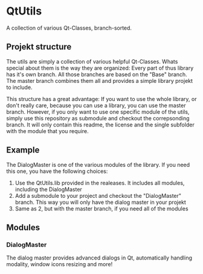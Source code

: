 # QtUtils
A collection of various Qt-Classes, branch-sorted.

## Projekt structure
The utils are simply a collection of various helpful Qt-Classes. Whats special about them is the way they are organized:
Every part of thus library has it's own branch. All those branches are based on the "Base" branch. The master branch combines them all and provides a simple library projekt to include.

This structure has a great advantage: If you want to use the whole library, or don't really care, because you can use a library, you can use the master branch. However, if you only want to use one specific module of the utils, simply use this repository as submodule and checkout the correpsonding branch. It will only contain this readme, the license and the single subfolder with the module that you require.

## Example
The DialogMaster is one of the various modules of the library. If you need this one, you have the following choices:
 1. Use the QtUtils.lib provided in the realeases. It includes all modules, including the DialogMaster
 2. Add a submodule to your project and checkout the "DialogMaster" branch. This way you will only have the dialog master in your projekt
 3. Same as 2, but with the master branch, if you need all of the modules

## Modules
### DialogMaster
The dialog master provides advanced dialogs in Qt, automatically handling modality, window icons resizing and more!
